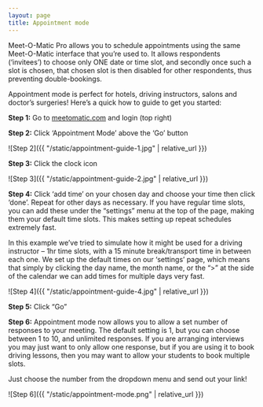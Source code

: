 ```yaml
---
layout: page
title: Appointment mode
---
```


Meet-O-Matic Pro allows you to schedule appointments using the same Meet-O-Matic
interface that you’re used to. It allows respondents (‘invitees’) to choose
only ONE date or time slot, and secondly once such a slot is chosen, that
chosen slot is then disabled for other respondents, thus preventing
double-bookings.

Appointment mode is perfect for hotels, driving instructors, salons and
doctor’s surgeries! Here’s a quick how to guide to get you started:

**Step 1:** Go to [meetomatic.com](https://meetomatic.com) and login (top right)

**Step 2:** Click ‘Appointment Mode’ above the ‘Go’ button

![Step 2]({{ "/static/appointment-guide-1.jpg" | relative_url }})

**Step 3:** Click the clock icon

![Step 3]({{ "/static/appointment-guide-2.jpg" | relative_url }})

**Step 4:** Click ‘add time’ on your chosen day and choose your time then click
‘done’. Repeat for other days as necessary. If you have regular time slots, you
can add these under the “settings” menu at the top of the page, making them
your default time slots. This makes setting up repeat schedules extremely fast.

In this example we’ve tried to simulate how it might be used for a driving
instructor – 1hr time slots, with a 15 minute break/transport time in between
each one. We set up the default times on our ‘settings’ page, which means that
simply by clicking the day name, the month name, or the “>” at the side of the
calendar we can add times for multiple days very fast.

![Step 4]({{ "/static/appointment-guide-4.jpg" | relative_url }})

**Step 5:** Click “Go”

**Step 6:** Appointment mode now allows you to allow a set number of
responses to your meeting. The default setting is 1, but you can choose between
1 to 10, and unlimited responses. If you are arranging interviews you may just
want to only allow one response, but if you are using it to book driving
lessons, then you may want to allow your students to book multiple slots.

Just choose the number from the dropdown menu and send out your link!

![Step 6]({{ "/static/appointment-mode.png" | relative_url }})
